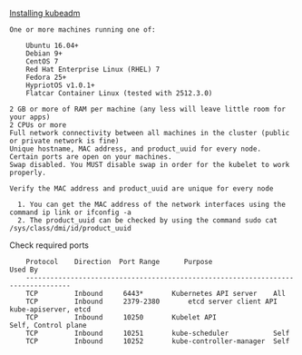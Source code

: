 
[Installing kubeadm](https://kubernetes.io/docs/setup/production-environment/tools/kubeadm/install-kubeadm/)
    
    One or more machines running one of:
    
        Ubuntu 16.04+
        Debian 9+
        CentOS 7
        Red Hat Enterprise Linux (RHEL) 7
        Fedora 25+
        HypriotOS v1.0.1+
        Flatcar Container Linux (tested with 2512.3.0)
        
    2 GB or more of RAM per machine (any less will leave little room for your apps)
    2 CPUs or more
    Full network connectivity between all machines in the cluster (public or private network is fine)
    Unique hostname, MAC address, and product_uuid for every node.
    Certain ports are open on your machines.
    Swap disabled. You MUST disable swap in order for the kubelet to work properly.

    Verify the MAC address and product_uuid are unique for every node

      1. You can get the MAC address of the network interfaces using the command ip link or ifconfig -a
      2. The product_uuid can be checked by using the command sudo cat /sys/class/dmi/id/product_uuid
      
  Check required ports
  
        Protocol	Direction  Port Range	   Purpose	                 Used By
        ---------------------------------------------------------------------------------
        TCP	        Inbound	    6443*	    Kubernetes API server	 All
        TCP	        Inbound	    2379-2380	    etcd server client API	 kube-apiserver, etcd
        TCP	        Inbound	    10250	    Kubelet API	                 Self, Control plane
        TCP	        Inbound	    10251	    kube-scheduler	         Self
        TCP	        Inbound	    10252	    kube-controller-manager	 Self
    
